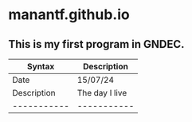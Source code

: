 # manantf.github.io
## This is my first program in GNDEC.
| Syntax | Description |
| ----------- | ----------- |
| Date | 15/07/24 |
| Description | The day I live |
| ----------- | ----------- |
